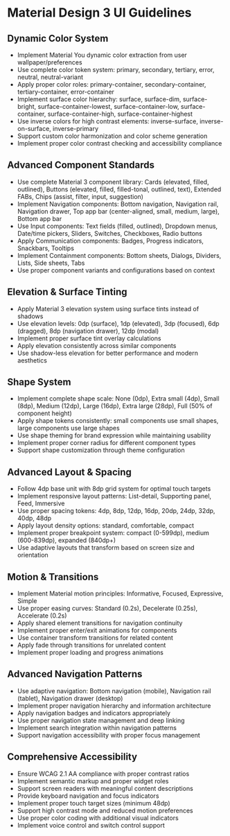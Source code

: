 # Material Design 3 UI Guidelines

## Dynamic Color System
- Implement Material You dynamic color extraction from user wallpaper/preferences
- Use complete color token system: primary, secondary, tertiary, error, neutral, neutral-variant
- Apply proper color roles: primary-container, secondary-container, tertiary-container, error-container
- Implement surface color hierarchy: surface, surface-dim, surface-bright, surface-container-lowest, surface-container-low, surface-container, surface-container-high, surface-container-highest
- Use inverse colors for high contrast elements: inverse-surface, inverse-on-surface, inverse-primary
- Support custom color harmonization and color scheme generation
- Implement proper color contrast checking and accessibility compliance

## Advanced Component Standards
- Use complete Material 3 component library: Cards (elevated, filled, outlined), Buttons (elevated, filled, filled-tonal, outlined, text), Extended FABs, Chips (assist, filter, input, suggestion)
- Implement Navigation components: Bottom navigation, Navigation rail, Navigation drawer, Top app bar (center-aligned, small, medium, large), Bottom app bar
- Use Input components: Text fields (filled, outlined), Dropdown menus, Date/time pickers, Sliders, Switches, Checkboxes, Radio buttons
- Apply Communication components: Badges, Progress indicators, Snackbars, Tooltips
- Implement Containment components: Bottom sheets, Dialogs, Dividers, Lists, Side sheets, Tabs
- Use proper component variants and configurations based on context

## Elevation & Surface Tinting
- Apply Material 3 elevation system using surface tints instead of shadows
- Use elevation levels: 0dp (surface), 1dp (elevated), 3dp (focused), 6dp (dragged), 8dp (navigation drawer), 12dp (modal)
- Implement proper surface tint overlay calculations
- Apply elevation consistently across similar components
- Use shadow-less elevation for better performance and modern aesthetics

## Shape System
- Implement complete shape scale: None (0dp), Extra small (4dp), Small (8dp), Medium (12dp), Large (16dp), Extra large (28dp), Full (50% of component height)
- Apply shape tokens consistently: small components use small shapes, large components use large shapes
- Use shape theming for brand expression while maintaining usability
- Implement proper corner radius for different component types
- Support shape customization through theme configuration

## Advanced Layout & Spacing
- Follow 4dp base unit with 8dp grid system for optimal touch targets
- Implement responsive layout patterns: List-detail, Supporting panel, Feed, Immersive
- Use proper spacing tokens: 4dp, 8dp, 12dp, 16dp, 20dp, 24dp, 32dp, 40dp, 48dp
- Apply layout density options: standard, comfortable, compact
- Implement proper breakpoint system: compact (0-599dp), medium (600-839dp), expanded (840dp+)
- Use adaptive layouts that transform based on screen size and orientation

## Motion & Transitions
- Implement Material motion principles: Informative, Focused, Expressive, Simple
- Use proper easing curves: Standard (0.2s), Decelerate (0.25s), Accelerate (0.2s)
- Apply shared element transitions for navigation continuity
- Implement proper enter/exit animations for components
- Use container transform transitions for related content
- Apply fade through transitions for unrelated content
- Implement proper loading and progress animations

## Advanced Navigation Patterns
- Use adaptive navigation: Bottom navigation (mobile), Navigation rail (tablet), Navigation drawer (desktop)
- Implement proper navigation hierarchy and information architecture
- Apply navigation badges and indicators appropriately
- Use proper navigation state management and deep linking
- Implement search integration within navigation patterns
- Support navigation accessibility with proper focus management

## Comprehensive Accessibility
- Ensure WCAG 2.1 AA compliance with proper contrast ratios
- Implement semantic markup and proper widget roles
- Support screen readers with meaningful content descriptions
- Provide keyboard navigation and focus indicators
- Implement proper touch target sizes (minimum 48dp)
- Support high contrast mode and reduced motion preferences
- Use proper color coding with additional visual indicators
- Implement voice control and switch control support
